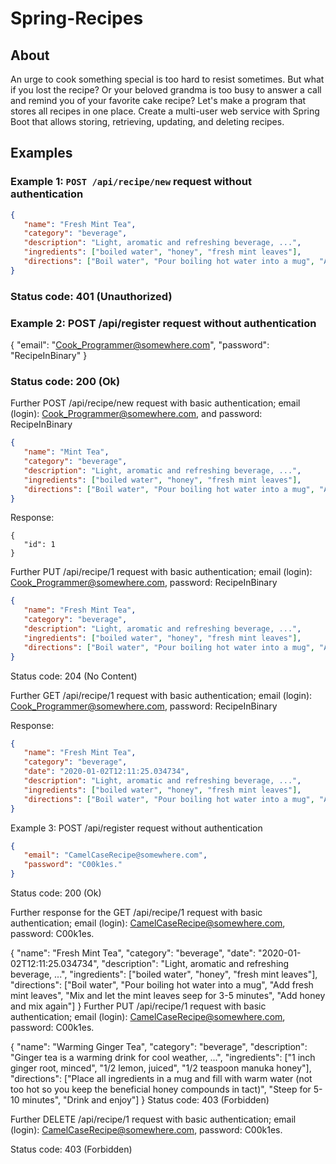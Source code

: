 # Spring-Recipes
## About
An urge to cook something special is too hard to resist sometimes. But what if you lost the recipe? Or your beloved grandma is too busy to answer a call and remind you of your favorite cake recipe? Let's make a program that stores all recipes in one place. Create a multi-user web service with Spring Boot that allows storing, retrieving, updating, and deleting recipes.

## Examples
### Example 1: `POST /api/recipe/new` request without authentication

```json
{
   "name": "Fresh Mint Tea",
   "category": "beverage",
   "description": "Light, aromatic and refreshing beverage, ...",
   "ingredients": ["boiled water", "honey", "fresh mint leaves"],
   "directions": ["Boil water", "Pour boiling hot water into a mug", "Add fresh mint leaves", "Mix and let the mint leaves seep for 3-5 minutes", "Add honey and mix again"]
}
```

### Status code: 401 (Unauthorized)

### Example 2: POST /api/register request without authentication

{
   "email": "Cook_Programmer@somewhere.com",
   "password": "RecipeInBinary"
}
### Status code: 200 (Ok)

Further POST /api/recipe/new request with basic authentication; email (login): Cook_Programmer@somewhere.com, and password: RecipeInBinary
```json
{
   "name": "Mint Tea",
   "category": "beverage",
   "description": "Light, aromatic and refreshing beverage, ...",
   "ingredients": ["boiled water", "honey", "fresh mint leaves"],
   "directions": ["Boil water", "Pour boiling hot water into a mug", "Add fresh mint leaves", "Mix and let the mint leaves seep for 3-5 minutes", "Add honey and mix again"]
}
```
Response:
```jsoon
{
   "id": 1
}
```
Further PUT /api/recipe/1 request with basic authentication; email (login): Cook_Programmer@somewhere.com, password: RecipeInBinary
```json
{
   "name": "Fresh Mint Tea",
   "category": "beverage",
   "description": "Light, aromatic and refreshing beverage, ...",
   "ingredients": ["boiled water", "honey", "fresh mint leaves"],
   "directions": ["Boil water", "Pour boiling hot water into a mug", "Add fresh mint leaves", "Mix and let the mint leaves seep for 3-5 minutes", "Add honey and mix again"]
}
```
Status code: 204 (No Content)

Further GET /api/recipe/1 request with basic authentication; email (login): Cook_Programmer@somewhere.com, password: RecipeInBinary

Response:
```json
{
   "name": "Fresh Mint Tea",
   "category": "beverage",
   "date": "2020-01-02T12:11:25.034734",
   "description": "Light, aromatic and refreshing beverage, ...",
   "ingredients": ["boiled water", "honey", "fresh mint leaves"],
   "directions": ["Boil water", "Pour boiling hot water into a mug", "Add fresh mint leaves", "Mix and let the mint leaves seep for 3-5 minutes", "Add honey and mix again"]
}
```
Example 3: POST /api/register request without authentication
```json
{
   "email": "CamelCaseRecipe@somewhere.com",
   "password": "C00k1es."
}
```
Status code: 200 (Ok)

Further response for the GET /api/recipe/1 request with basic authentication; email (login): CamelCaseRecipe@somewhere.com, password: C00k1es.

{
   "name": "Fresh Mint Tea",
   "category": "beverage",
   "date": "2020-01-02T12:11:25.034734",
   "description": "Light, aromatic and refreshing beverage, ...",
   "ingredients": ["boiled water", "honey", "fresh mint leaves"],
   "directions": ["Boil water", "Pour boiling hot water into a mug", "Add fresh mint leaves", "Mix and let the mint leaves seep for 3-5 minutes", "Add honey and mix again"]
}
Further PUT /api/recipe/1 request with basic authentication; email (login): CamelCaseRecipe@somewhere.com, password: C00k1es.

{
   "name": "Warming Ginger Tea",
   "category": "beverage",
   "description": "Ginger tea is a warming drink for cool weather, ...",
   "ingredients": ["1 inch ginger root, minced", "1/2 lemon, juiced", "1/2 teaspoon manuka honey"],
   "directions": ["Place all ingredients in a mug and fill with warm water (not too hot so you keep the beneficial honey compounds in tact)", "Steep for 5-10 minutes", "Drink and enjoy"]
}
Status code: 403 (Forbidden)

Further DELETE /api/recipe/1 request with basic authentication; email (login): CamelCaseRecipe@somewhere.com, password: C00k1es.

Status code: 403 (Forbidden)
